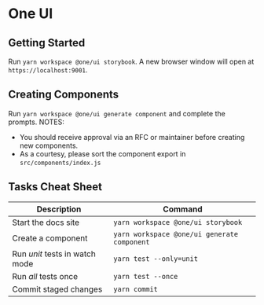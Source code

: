 # One UI

## Getting Started

Run `yarn workspace @one/ui storybook`. A new browser window will open at `https://localhost:9001`.

## Creating Components

Run `yarn workspace @one/ui generate component` and complete the prompts.
NOTES:

- You should receive approval via an RFC or maintainer before creating new components.
- As a courtesy, please sort the component export in `src/components/index.js`

## Tasks Cheat Sheet

| Description                    | Command                                     |
| ------------------------------ | ------------------------------------------- |
| Start the docs site            | `yarn workspace @one/ui storybook`          |
| Create a component             | `yarn workspace @one/ui generate component` |
| Run _unit_ tests in watch mode | `yarn test --only=unit`                     |
| Run _all_ tests once           | `yarn test --once`                          |
| Commit staged changes          | `yarn commit`                               |
